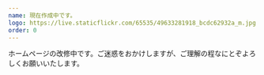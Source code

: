 ```yaml
---
name: 現在作成中です。
logo: https://live.staticflickr.com/65535/49633281918_bcdc62932a_m.jpg
order: 0
---
```


ホームページの改修中です。ご迷惑をおかけしますが、ご理解の程なにとぞよろしくお願いいたします。

